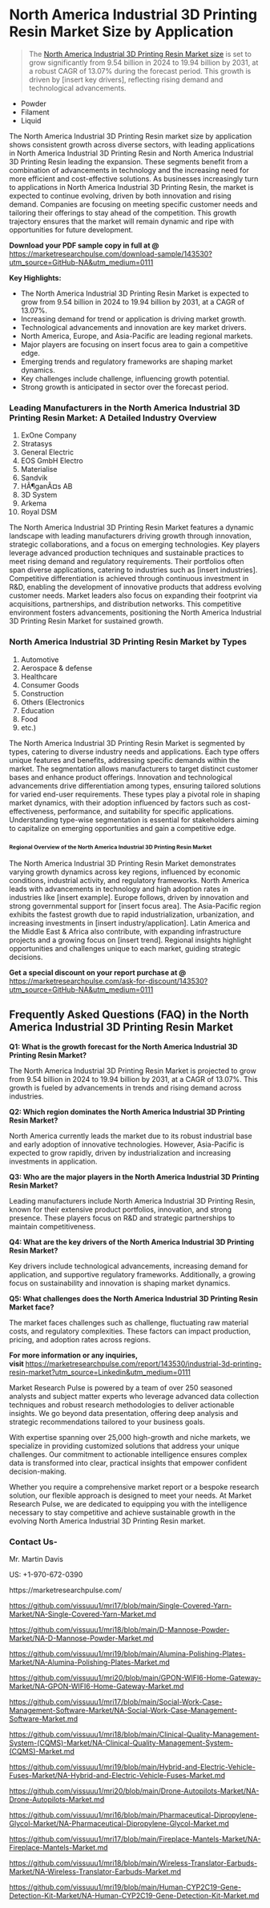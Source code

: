 <h1>North America Industrial 3D Printing Resin Market&nbsp;Size by Application</h1><blockquote><p>The <a href="https://marketresearchpulse.com/download-sample/143530?utm_source=GitHub-NA&amp;utm_medium=0111">North America Industrial 3D Printing Resin Market size</a> is set to grow significantly from 9.54 billion in 2024 to 19.94 billion by 2031, at a robust CAGR of 13.07% during the forecast period. This growth is driven by [insert key drivers], reflecting rising demand and technological advancements.</p></blockquote><ul><li>Powder<li> Filament<li> Liquid</li></ul><p>The North America Industrial 3D Printing Resin market size by application shows consistent growth across diverse sectors, with leading applications in North America Industrial 3D Printing Resin and North America Industrial 3D Printing Resin leading the expansion. These segments benefit from a combination of advancements in technology and the increasing need for more efficient and cost-effective solutions. As businesses increasingly turn to applications in North America Industrial 3D Printing Resin, the market is expected to continue evolving, driven by both innovation and rising demand. Companies are focusing on meeting specific customer needs and tailoring their offerings to stay ahead of the competition. This growth trajectory ensures that the market will remain dynamic and ripe with opportunities for future development.</p><p><strong>Download your PDF sample copy in full at @ </strong><a href="https://marketresearchpulse.com/download-sample/143530?utm_source=GitHub-NA&amp;utm_medium=0111">https://marketresearchpulse.com/download-sample/143530?utm_source=GitHub-NA&amp;utm_medium=0111</a></p><p><strong>Key Highlights: </strong></p><ul><li>The North America Industrial 3D Printing Resin Market is expected to grow from 9.54 billion in 2024 to 19.94 billion by 2031, at a CAGR of 13.07%.</li><li>Increasing demand for trend or application is driving market growth.</li><li>Technological advancements and innovation are key market drivers.</li><li>North America, Europe, and Asia-Pacific are leading regional markets.</li><li>Major players are focusing on insert focus area to gain a competitive edge.</li><li>Emerging trends and regulatory frameworks are shaping market dynamics.</li><li>Key challenges include challenge, influencing growth potential.</li><li>Strong growth is anticipated in sector over the forecast period.</li></ul><h3>Leading Manufacturers in the North America Industrial 3D Printing Resin Market: A Detailed Industry Overview</h3><ol><li>ExOne Company</li><li>Stratasys</li><li>General Electric</li><li>EOS GmbH Electro</li><li>Materialise</li><li>Sandvik</li><li>HÃ¶ganÃ¤s AB</li><li>3D System</li><li>Arkema</li><li>Royal DSM</li></ol><div class="flex max-w-full flex-col flex-grow"><div class="min-h-8 text-message flex w-full flex-col items-end gap-2 whitespace-normal break-words [.text-message+&amp;]:mt-5" dir="auto" data-message-author-role="assistant" data-message-id="fd8432e4-4910-450d-b182-61b7bfb0a01f" data-message-model-slug="gpt-4o"><div class="flex w-full flex-col gap-1 empty:hidden first:pt-[3px]"><div class="markdown prose w-full break-words dark:prose-invert light"><p>The North America Industrial 3D Printing Resin Market features a dynamic landscape with leading manufacturers driving growth through innovation, strategic collaborations, and a focus on emerging technologies. Key players leverage advanced production techniques and sustainable practices to meet rising demand and regulatory requirements. Their portfolios often span diverse applications, catering to industries such as [insert industries]. Competitive differentiation is achieved through continuous investment in R&amp;D, enabling the development of innovative products that address evolving customer needs. Market leaders also focus on expanding their footprint via acquisitions, partnerships, and distribution networks. This competitive environment fosters advancements, positioning the North America Industrial 3D Printing Resin Market for sustained growth.</p></div></div></div></div><h3>North America Industrial 3D Printing Resin Market by Types</h3><ol><li>Automotive<li> Aerospace & defense<li> Healthcare<li> Consumer Goods<li> Construction<li> Others (Electronics<li> Education<li> Food<li> etc.)</li></ol><div class="flex max-w-full flex-col flex-grow"><div class="min-h-8 text-message flex w-full flex-col items-end gap-2 whitespace-normal break-words [.text-message+&amp;]:mt-5" dir="auto" data-message-author-role="assistant" data-message-id="084470be-0bb7-4664-bddf-5156b4f41249" data-message-model-slug="gpt-4o-mini"><div class="flex w-full flex-col gap-1 empty:hidden first:pt-[3px]"><div class="markdown prose w-full break-words dark:prose-invert light"><p>The North America Industrial 3D Printing Resin Market is segmented by types, catering to diverse industry needs and applications. Each type offers unique features and benefits, addressing specific demands within the market. The segmentation allows manufacturers to target distinct customer bases and enhance product offerings. Innovation and technological advancements drive differentiation among types, ensuring tailored solutions for varied end-user requirements. These types play a pivotal role in shaping market dynamics, with their adoption influenced by factors such as cost-effectiveness, performance, and suitability for specific applications. Understanding type-wise segmentation is essential for stakeholders aiming to capitalize on emerging opportunities and gain a competitive edge.</p></div></div></div></div><h3><span style="font-size: 11px;">Regional Overview of the North America Industrial 3D Printing Resin Market</span></h3><div class="flex max-w-full flex-col flex-grow"><div class="min-h-8 text-message flex w-full flex-col items-end gap-2 whitespace-normal break-words [.text-message+&amp;]:mt-5" dir="auto" data-message-author-role="assistant" data-message-id="e9038762-ce64-4e30-91c9-9bd413514231" data-message-model-slug="gpt-4o-mini"><div class="flex w-full flex-col gap-1 empty:hidden first:pt-[3px]"><div class="markdown prose w-full break-words dark:prose-invert light"><p>The North America Industrial 3D Printing Resin Market demonstrates varying growth dynamics across key regions, influenced by economic conditions, industrial activity, and regulatory frameworks. North America leads with advancements in technology and high adoption rates in industries like [insert example]. Europe follows, driven by innovation and strong governmental support for [insert focus area]. The Asia-Pacific region exhibits the fastest growth due to rapid industrialization, urbanization, and increasing investments in [insert industry/application]. Latin America and the Middle East &amp; Africa also contribute, with expanding infrastructure projects and a growing focus on [insert trend]. Regional insights highlight opportunities and challenges unique to each market, guiding strategic decisions.</p></div></div></div></div><p><strong>Get a special discount on your report purchase at @ </strong><a href="https://marketresearchpulse.com/ask-for-discount/143530?utm_source=GitHub-NA&amp;utm_medium=0111">https://marketresearchpulse.com/ask-for-discount/143530?utm_source=GitHub-NA&amp;utm_medium=0111</a></p><h2>Frequently Asked Questions (FAQ) in the North America Industrial 3D Printing Resin Market</h2><p><strong>Q1: What is the growth forecast for the North America Industrial 3D Printing Resin Market?</strong></p><p>The North America Industrial 3D Printing Resin Market is projected to grow from 9.54 billion in 2024 to 19.94 billion by 2031, at a CAGR of 13.07%. This growth is fueled by advancements in trends and rising demand across industries.</p><p><strong>Q2: Which region dominates the North America Industrial 3D Printing Resin Market?</strong></p><p>North America currently leads the market due to its robust industrial base and early adoption of innovative technologies. However, Asia-Pacific is expected to grow rapidly, driven by industrialization and increasing investments in application.</p><p><strong>Q3: Who are the major players in the North America Industrial 3D Printing Resin Market?</strong></p><p>Leading manufacturers include North America Industrial 3D Printing Resin, known for their extensive product portfolios, innovation, and strong presence. These players focus on R&amp;D and strategic partnerships to maintain competitiveness.</p><p><strong>Q4: What are the key drivers of the North America Industrial 3D Printing Resin Market?</strong></p><p>Key drivers include technological advancements, increasing demand for application, and supportive regulatory frameworks. Additionally, a growing focus on sustainability and innovation is shaping market dynamics.</p><p><strong>Q5: What challenges does the North America Industrial 3D Printing Resin Market face?</strong></p><p>The market faces challenges such as challenge, fluctuating raw material costs, and regulatory complexities. These factors can impact production, pricing, and adoption rates across regions.</p><p><strong>For more information or any inquiries, visit&nbsp;</strong><a href="https://marketresearchpulse.com/report/143530/industrial-3d-printing-resin-market?utm_source=Linkedin&utm_medium=0111">https://marketresearchpulse.com/report/143530/industrial-3d-printing-resin-market?utm_source=Linkedin&utm_medium=0111</a></p><p>Market Research Pulse is powered by a team of over 250 seasoned analysts and subject matter experts who leverage advanced data collection techniques and robust research methodologies to deliver actionable insights. We go beyond data presentation, offering deep analysis and strategic recommendations tailored to your business goals.</p><p>With expertise spanning over 25,000 high-growth and niche markets, we specialize in providing customized solutions that address your unique challenges. Our commitment to actionable intelligence ensures complex data is transformed into clear, practical insights that empower confident decision-making.</p><p>Whether you require a comprehensive market report or a bespoke research solution, our flexible approach is designed to meet your needs. At Market Research Pulse, we are dedicated to equipping you with the intelligence necessary to stay competitive and achieve sustainable growth in the evolving North America Industrial 3D Printing Resin market.</p><h3><strong>Contact Us-</strong></h3><p>Mr. Martin Davis</p><p>US: +1-970-672-0390</p><p>https://marketresearchpulse.com/</p><p><a href="https://github.com/vissuuu1/mri17/blob/main/Single-Covered-Yarn-Market/NA-Single-Covered-Yarn-Market.md">https://github.com/vissuuu1/mri17/blob/main/Single-Covered-Yarn-Market/NA-Single-Covered-Yarn-Market.md</a></p><p><a href="https://github.com/vissuuu1/mri18/blob/main/D-Mannose-Powder-Market/NA-D-Mannose-Powder-Market.md">https://github.com/vissuuu1/mri18/blob/main/D-Mannose-Powder-Market/NA-D-Mannose-Powder-Market.md</a></p><p><a href="https://github.com/vissuuu1/mri19/blob/main/Alumina-Polishing-Plates-Market/NA-Alumina-Polishing-Plates-Market.md">https://github.com/vissuuu1/mri19/blob/main/Alumina-Polishing-Plates-Market/NA-Alumina-Polishing-Plates-Market.md</a></p><p><a href="https://github.com/vissuuu1/mri20/blob/main/GPON-WIFI6-Home-Gateway-Market/NA-GPON-WIFI6-Home-Gateway-Market.md">https://github.com/vissuuu1/mri20/blob/main/GPON-WIFI6-Home-Gateway-Market/NA-GPON-WIFI6-Home-Gateway-Market.md</a></p><p><a href="https://github.com/vissuuu1/mri17/blob/main/Social-Work-Case-Management-Software-Market/NA-Social-Work-Case-Management-Software-Market.md">https://github.com/vissuuu1/mri17/blob/main/Social-Work-Case-Management-Software-Market/NA-Social-Work-Case-Management-Software-Market.md</a></p><p><a href="https://github.com/vissuuu1/mri18/blob/main/Clinical-Quality-Management-System-(CQMS)-Market/NA-Clinical-Quality-Management-System-(CQMS)-Market.md">https://github.com/vissuuu1/mri18/blob/main/Clinical-Quality-Management-System-(CQMS)-Market/NA-Clinical-Quality-Management-System-(CQMS)-Market.md</a></p><p><a href="https://github.com/vissuuu1/mri19/blob/main/Hybrid-and-Electric-Vehicle-Fuses-Market/NA-Hybrid-and-Electric-Vehicle-Fuses-Market.md">https://github.com/vissuuu1/mri19/blob/main/Hybrid-and-Electric-Vehicle-Fuses-Market/NA-Hybrid-and-Electric-Vehicle-Fuses-Market.md</a></p><p><a href="https://github.com/vissuuu1/mri20/blob/main/Drone-Autopilots-Market/NA-Drone-Autopilots-Market.md">https://github.com/vissuuu1/mri20/blob/main/Drone-Autopilots-Market/NA-Drone-Autopilots-Market.md</a></p><p><a href="https://github.com/vissuuu1/mri16/blob/main/Pharmaceutical-Dipropylene-Glycol-Market/NA-Pharmaceutical-Dipropylene-Glycol-Market.md">https://github.com/vissuuu1/mri16/blob/main/Pharmaceutical-Dipropylene-Glycol-Market/NA-Pharmaceutical-Dipropylene-Glycol-Market.md</a></p><p><a href="https://github.com/vissuuu1/mri17/blob/main/Fireplace-Mantels-Market/NA-Fireplace-Mantels-Market.md">https://github.com/vissuuu1/mri17/blob/main/Fireplace-Mantels-Market/NA-Fireplace-Mantels-Market.md</a></p><p><a href="https://github.com/vissuuu1/mri18/blob/main/Wireless-Translator-Earbuds-Market/NA-Wireless-Translator-Earbuds-Market.md">https://github.com/vissuuu1/mri18/blob/main/Wireless-Translator-Earbuds-Market/NA-Wireless-Translator-Earbuds-Market.md</a></p><p><a href="https://github.com/vissuuu1/mri19/blob/main/Human-CYP2C19-Gene-Detection-Kit-Market/NA-Human-CYP2C19-Gene-Detection-Kit-Market.md">https://github.com/vissuuu1/mri19/blob/main/Human-CYP2C19-Gene-Detection-Kit-Market/NA-Human-CYP2C19-Gene-Detection-Kit-Market.md</a></p>
